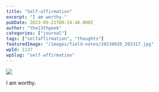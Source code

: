 ```yaml
---
title: "Self-affirmation"
excerpt: "I am worthy."
pubDate: 2023-09-21T00:24:48.000Z
author: "the13thgeek"
categories: ["journal"]
tags: ["selfaffirmation", "thoughts"]
featuredImage: "/images/field-notes/20230920_202317.jpg"
wpId: 1137
wpSlug: "self-affirmation"
---
```


![](/images/field-notes/20230920_202317.jpg)

I am worthy.